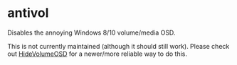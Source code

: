 antivol
=======

Disables the annoying Windows 8/10 volume/media OSD.

This is not currently maintained (although it should still work). Please check out [HideVolumeOSD](https://www.howtogeek.com/269011/how-to-hide-the-volume-pop-up-display-on-windows-8-and-10/) for a newer/more reliable way to do this.
